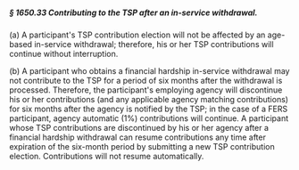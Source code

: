 ##### § 1650.33 Contributing to the TSP after an in-service withdrawal. #####

(a) A participant's TSP contribution election will not be affected by an age-based in-service withdrawal; therefore, his or her TSP contributions will continue without interruption.

(b) A participant who obtains a financial hardship in-service withdrawal may not contribute to the TSP for a period of six months after the withdrawal is processed. Therefore, the participant's employing agency will discontinue his or her contributions (and any applicable agency matching contributions) for six months after the agency is notified by the TSP; in the case of a FERS participant, agency automatic (1%) contributions will continue. A participant whose TSP contributions are discontinued by his or her agency after a financial hardship withdrawal can resume contributions any time after expiration of the six-month period by submitting a new TSP contribution election. Contributions will not resume automatically.